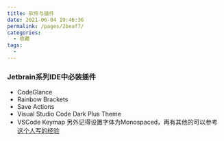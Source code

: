 ```yaml
---
title: 软件与插件
date: 2021-06-04 19:46:36
permalink: /pages/2beaf7/
categories:
  - 收藏
tags:
  - 
---
```



### Jetbrain系列IDE中必装插件
- CodeGlance
- Rainbow Brackets
- Save Actions
- Visual Studio Code Dark Plus Theme
- VSCode Keymap
另外记得设置字体为Monospaced，再有其他的可以参考[这个人写的经验](https://www.jianshu.com/p/6519903e5717)